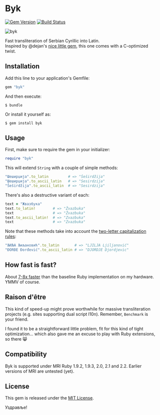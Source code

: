 Byk
===

[![Gem Version](https://badge.fury.io/rb/byk.svg)](https://rubygems.org/gems/byk)
[![Build Status](https://travis-ci.org/topalovic/byk.svg?branch=master)](https://travis-ci.org/topalovic/byk)

![byk](https://cloud.githubusercontent.com/assets/626128/7155207/07545960-e35d-11e4-804e-5fdee70a3e30.png)

Fast transliteration of Serbian Cyrillic into Latin.<br />Inspired by
@dejan's [nice little gem](https://github.com/dejan/srbovanje), this
one comes with a C-optimized twist.


## Installation

Add this line to your application's Gemfile:

```ruby
gem "byk"
```

And then execute:

```
$ bundle
```

Or install it yourself as:

```
$ gem install byk
```


## Usage

First, make sure to require the gem in your initializer:

```ruby
require "byk"
```

This will extend `String` with a couple of simple methods:

```ruby
"Шеширџија".to_latin         # => "Šeširdžija"
"Шеширџија".to_ascii_latin   # => "Sesirdzija"
"Šeširdžija".to_ascii_latin  # => "Sesirdzija"
```

There's also a destructive variant of each:

```ruby
text = "Жвазбука"
text.to_latin!        # => "Žvazbuka"
text                  # => "Žvazbuka"
text.to_ascii_latin!  # => "Zvazbuka"
text                  # => "Zvazbuka"
```

Note that these methods take into account the
[two-letter capitalization rules](http://sr.wikipedia.org/wiki/Gajica#Abeceda):

```ruby
"ЉИЉА Љиљановић".to_latin       # => "LJILJA Ljiljanović"
"ĐORĐE Đorđević".to_ascii_latin # => "DJORDJE Djordjevic"
```


## How fast is fast?

About [7-8x faster](benchmark) than the baseline Ruby implementation on
my hardware. YMMV of course.


## Raison d'être

This kind of speed-up might prove worthwhile for massive
transliteration projects (e.g. sites supporting dual script
l10n). Remember, `Benchmark` is your friend.

I found it to be a straightforward little problem, fit for this kind
of tight optimization&hellip; which also gave me an excuse to play
with Ruby extensions, so there :smile_cat:


## Compatibility

Byk is supported under MRI Ruby 1.9.2, 1.9.3, 2.0, 2.1 and 2.2.
Earlier versions of MRI are untested (yet).


## License

This gem is released under the [MIT License](http://www.opensource.org/licenses/MIT).

Уздравље!
